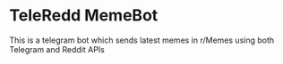 # TeleRedd MemeBot 
This is a telegram bot which sends latest memes in r/Memes using both Telegram and Reddit APIs
